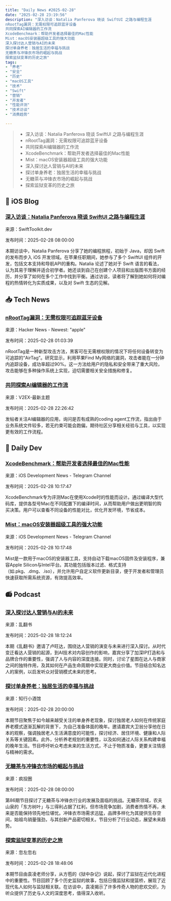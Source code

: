 ```yaml
---
title: "Daily News #2025-02-28"
date: "2025-02-28 23:19:56"
description: "深入访谈：Natalia Panferova 晓谈 SwiftUI 之路与编程生涯
nRootTag漏洞：无需权限可追踪蓝牙设备
共同探索AI编辑器的工作流
XcodeBenchmark：帮助开发者选择最佳的Mac性能
Mist：macOS安装器超级工具的强大功能
深入探讨达人营销与AI的未来
探讨单身养老：独居生活的幸福与挑战
无糖茶与冲锋衣市场的崛起与挑战
探索监狱变革的历史之旅"
tags: 
- "养老"
- "安全"
- "历史"
- "macOS工具"
- "技术"
- "Swift"
- "营销"
- "开发者"
- "性能评测"
- "技术访谈"
- "消费趋势"

---
```


> - 深入访谈：Natalia Panferova 晓谈 SwiftUI 之路与编程生涯
> - nRootTag漏洞：无需权限可追踪蓝牙设备
> - 共同探索AI编辑器的工作流
> - XcodeBenchmark：帮助开发者选择最佳的Mac性能
> - Mist：macOS安装器超级工具的强大功能
> - 深入探讨达人营销与AI的未来
> - 探讨单身养老：独居生活的幸福与挑战
> - 无糖茶与冲锋衣市场的崛起与挑战
> - 探索监狱变革的历史之旅

## 🍎 iOS Blog

### [深入访谈：Natalia Panferova 晓谈 SwiftUI 之路与编程生涯](https://swifttoolkit.dev/posts/dc-natalia)

来源：SwiftToolkit.dev

发布时间：2025-02-28 08:00:00

本期访谈中，Natalia Panferova 分享了她的编程旅程，初始于 Java，却因 Swift 的发布而步入 iOS 开发领域。在苹果任职期间，她参与了多个 SwiftUI 组件的开发，包括文本支持和导航API的重构。Natalia 论述了她对于 Swift 语言的看法，认为其易于理解并适合初学者。她还谈到自己在创建个人项目和出版图书方面的经历，并分享了如何在多个工作中找到平衡。通过访谈，读者将了解到她如何将对编程的热情转化为实质成果，以及对 Swift 生态的见解。

## 📥 Tech News

### [nRootTag漏洞：无需权限可追踪蓝牙设备](https://nroottag.github.io/)

来源：Hacker News - Newest: "apple"

发布时间：2025-02-28 01:03:39

nRootTag是一种新型攻击方法，黑客可在无需根权限的情况下将任何设备转变为可追踪的“AirTag”。研究显示，利用苹果Find My网络的漏洞，攻击者能在一分钟内追踪设备，成功率超过90%。这一方法给用户的隐私和安全带来了重大风险，攻击能够在多种操作系统上实现，迫切需要相关安全措施和修复。

### [共同探索AI编辑器的工作流](https://www.v2ex.com/t/1114989)

来源：V2EX-最新主题

发布时间：2025-02-28 22:26:42

发帖者关注AI编辑器的应用，询问是否有成熟的coding agent工作流，指出由于业务系统文件较多，若无约束可能会跑偏，期待社区分享相关经验与工具，以实现更有效的工作流程。

## 💾 Daily Dev

### [XcodeBenchmark：帮助开发者选择最佳的Mac性能](https://github.com/devMEremenko/XcodeBenchmark)

来源：iOS Development News - Telegram Channel

发布时间：2025-02-28 10:17:47

XcodeBenchmark专为评测Mac在使用Xcode时的性能而设计。通过编译大型代码库，提供各型号Mac在不同配置下的编译时间，从而帮助用户做出更明智的购买决策。用户可以查看不同设备的性能对比，优化开发环境，节省成本。

### [Mist：macOS安装器超级工具的强大功能](https://github.com/ninxsoft/Mist)

来源：iOS Development News - Telegram Channel

发布时间：2025-02-28 10:17:48

Mist是一款用于macOS的安装器工具，支持自动下载macOS固件及安装程序，兼容Apple Silicon与Intel平台。其功能包括版本过滤、格式支持（如.pkg、.dmg、.iso），并允许用户自定义软件更新目录，便于开发者和管理员快速获取所需系统资源，有效提高效率。

## 📻 Podcast

### [深入探讨达人营销与AI的未来](https://www.xiaoyuzhoufm.com/episode/67c18906bf52a16cd1a3bee2)

来源：乱翻书

发布时间：2025-02-28 18:12:24

本期《乱翻书》邀请了卢旺达，围绕达人营销的演变与未来进行深入探讨。从时代变迁看达人营销的起源，到AI技术对内容创作的影响，嘉宾分享了加深IP打造和与品牌合作的重要性，强调了人与内容的深度连接。同时，讨论了星图在达人与商家之间的独特作用，及其如何在产品生命周期中实现更大商业价值。节目结合知名达人的案例，以启发听众对营销模式未来的思考。

### [探讨单身养老：独居生活的幸福与挑战](https://www.xiaoyuzhoufm.com/episode/67c023c105a90dfd0d364cec)

来源：知行小酒馆

发布时间：2025-02-28 20:00:00

本期节目聚焦于如今越来越受关注的单身养老现象，探讨独居老人如何在传统家庭养老模式逐渐瓦解的背景下，为自己准备体面的晚年。邀请嘉宾大卫翁分享他在日本的观察，强调独居老人生活满意度的可能性，探讨经济、居住环境、健康和人际关系等关键因素。此外，分析养老规划的重要性，以及如何通过人际关系构建幸福的晚年生活。节目呼吁听众考虑未来的生活方式，不止于物质准备，更要关注情感与精神的需求。

### [无糖茶与冲锋衣市场的崛起与挑战](https://crazy.capital/110)

来源：疯投圈

发布时间：2025-02-28 08:00:00

第86期节目探讨了无糖茶与冲锋衣行业的发展及面临的挑战。无糖茶领域，农夫山泉的「东方树叶」与三得利占据了红利，但市场竞争加剧，消费者热情不再，未来是否能保持领先地位堪忧。冲锋衣市场需求迅猛，品牌多样化为其提供生存空间，始祖鸟销量强劲，与其创新产品密切相关。节目分析了行业动态，展望未来趋势。

### [探索监狱变革的历史之旅](https://www.xiaoyuzhoufm.com/episode/67c185a2b0167b8db99c0e48)

来源：忽左忽右

发布时间：2025-02-28 18:48:06

本期节目由袁凌老师分享，从方苞的《狱中杂记》说起，探讨了监狱在近代化进程中的重要性。节目回顾了多个历史监狱的故事，包括日俄监狱和提篮桥，展现了近现代名人如何与监狱相关联。在访谈中，袁凌揭示了许多传奇人物的悲欢交织，为听众提供了历史与人文的深度思考，值得深入收听。
